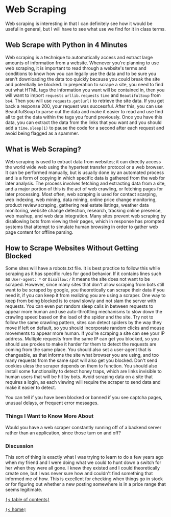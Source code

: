 # Web Scraping

Web scraping is interesting in that I can definitely see how it would be useful in general, but I will have to see what use we find for it in class terms.

<!-- https://towardsdatascience.com/how-to-web-scrape-with-python-in-4-minutes-bc49186a8460 -->
## Web Scrape with Python in 4 Minutes

Web scraping is a technique to automatically access and  extract large amounts of information from a website. Whenever you're planning to use web scraping, it is important to read through a website's terms and conditions to know how you can legally use the data and to be sure you aren't downloading the data too quickly because you could break the site and potentially be blocked. In preperation to scrape a site, you need to find out what HTML tags the information you want will be contained in, then you will want to import `requests` `urllib.requests` `time` and `BeautifulSoup` from `bs4`. Then you will use `requests.get(url)` to retrieve the site data. If you get back a response 200, your request was successful. After this, you can use BeautifulSoup to parse out the data and make it easier to read and use find all to get the data within the tags you found previously. Once you have this data, you can extract the data from the links that you want and you should add a `time.sleep(1)` to pause the code for a second after each request and avoid being flagged as a spammer.

<!-- https://en.wikipedia.org/wiki/Web_scraping -->
## What is Web Scraping?

Web scraping is used to extract data from websites; it can directly access the world wide web using the hypertest transfer protocol or a web browser. It can be performed manually, but is usually done by an automated process and is a form of copying in which specific data is gathered from the web for later analysis. The process involves fetching and extracting data from a site, and a major portion of this is the act of web crawling, or fetching pages for later processing. Most often, web scraping is used for contact scarping, web indexing, web mining, data mining, online price change monitoring, product review scraping, gathering real estate listings, weather data monitoring, website change detection, research, tracking online presence, web mashup, and web data integration. Many sites prevent web scraping by disallowing bots from viewing their pages, which in response has prompted systems that attempt to simulate human browsing in order to gather web page content for offline parsing.

<!-- https://www.scrapehero.com/how-to-prevent-getting-blacklisted-while-scraping/ -->
## How to Scrape Websites Without Getting Blocked

Some sites will have a robots.txt file. It is best practice to follow this while scraping as it has specific rules for good behavior. If it contains lines such as `User-agent: *` or `Disallow:/` it means the site does not want to be scraped. However, since many sites that don't allow scraping from bots still want to be scraped by google, you theoretically can scrape their data if you need it, if you can keep it from realizing you are using a scraper. One way to keep from being blocked is to crawl slowly and not slam the server with requests. You can even put random sleep calls in between requests to appear more human and use auto-throttling mechanisms to slow down the crawling speed based on the load of the spider and the site. Try not to follow the same crawling pattern, sites can detect spiders by the way they move if left on default, so you should incorporate random clicks and mouse movements to appear more human. If you're scraping a site can see your IP address. Multiple requests from the same IP can get you blocked, so you should use proxies to make it harder for them to detect the requests are coming from the same place. You should also set a user-agent that is changeable, as that informs the site what browser you are using, and too many requests from the same spot will also get you blocked. Don't send cookies uless the scraper depends on them to function. You should also install some functionality to detect honey traps, which are links invisible to human users that will be hit by bots. Avoid scraping data on a site that requires a login, as each viewing will require the scraper to send data and make it easier to detect.

You can tell if you have been blocked or banned if you see captcha pages, unusual delays, or frequent error messages.

### Things I Want to Know More About

Would you have a web scraper constantly running off of a backend server rather than an application, since those turn on and off?

### Discussion

This sort of thing is exactly what I was trying to learn to do a few years ago when my friend and I were doing what we could to hunt down a switch for her when they were all gone. I knew they existed and I could theoretically create one, but I was never sure how and couldn't find something that informed me of how. This is excellent for checking when things go in stock or for figuring out whether a new posting somewhere is in a price range that seems legitimate.

[`[`< table of contents`]`](code401.md)

[`[`< home`]`](README.md)
